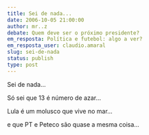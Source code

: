 ```yaml
---
title: Sei de nada...
date: 2006-10-05 21:00:00
author: mr..z
debate: Quem deve ser o próximo presidente?
em_resposta: Política e futebol: algo a ver?
em_resposta_user: claudio.amaral
slug: sei-de-nada
status: publish 
type: post
---
```


Sei de nada...


Só sei que 13 é número de azar...


Lula é um molusco que vive no mar...


e que PT e Peteco são quase a mesma coisa...


